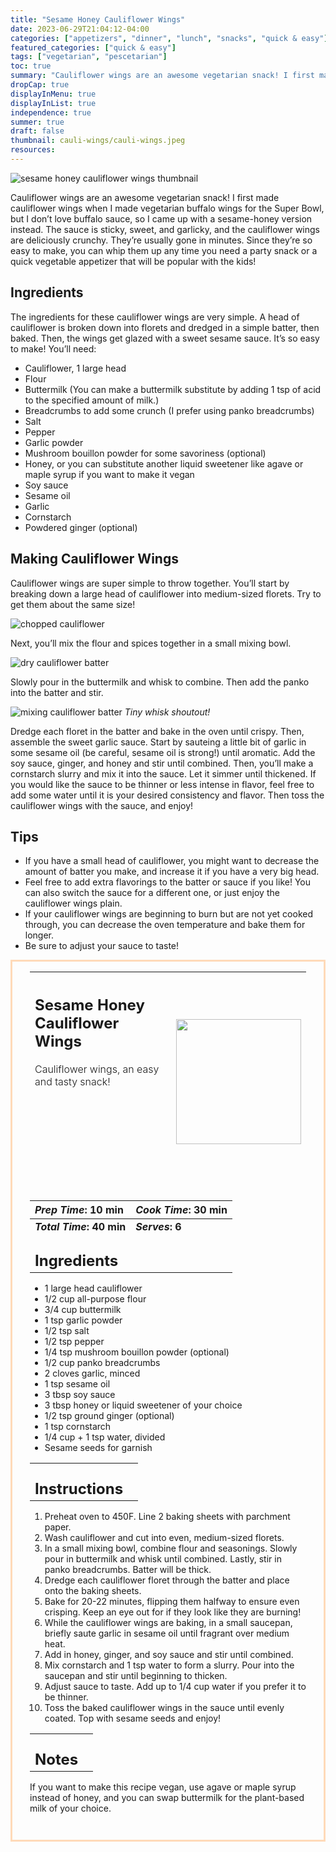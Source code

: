 ```yaml
---
title: "Sesame Honey Cauliflower Wings"
date: 2023-06-29T21:04:12-04:00
categories: ["appetizers", "dinner", "lunch", "snacks", "quick & easy"]
featured_categories: ["quick & easy"]
tags: ["vegetarian", "pescetarian"]
toc: true
summary: "Cauliflower wings are an awesome vegetarian snack! I first made cauliflower wings when I made vegetarian buffalo wings for the Super Bowl, but I don’t love buffalo sauce, so I came up with a sesame-honey version instead. The sauce is sticky, sweet, and garlicky, and the cauliflower wings are deliciously crunchy."
dropCap: true
displayInMenu: true
displayInList: true
independence: true
summer: true
draft: false
thumbnail: cauli-wings/cauli-wings.jpeg
resources:
---
```


![sesame honey cauliflower wings thumbnail](../../cauli-wings/cauli-wings.jpeg)

Cauliflower wings are an awesome vegetarian snack! I first made cauliflower wings when I made vegetarian buffalo wings for the Super Bowl, but I don’t love buffalo sauce, so I came up with a sesame-honey version instead. The sauce is sticky, sweet, and garlicky, and the cauliflower wings are deliciously crunchy. They’re usually gone in minutes. Since they’re so easy to make, you can whip them up any time you need a party snack or a quick vegetable appetizer that will be popular with the kids!

## Ingredients

The ingredients for these cauliflower wings are very simple. A head of cauliflower is broken down into florets and dredged in a simple batter, then baked. Then, the wings get glazed with a sweet sesame sauce. It’s so easy to make! You’ll need:

- Cauliflower, 1 large head
- Flour
- Buttermilk (You can make a buttermilk substitute by adding 1 tsp of acid to the specified amount of milk.)
- Breadcrumbs to add some crunch (I prefer using panko breadcrumbs)
- Salt
- Pepper
- Garlic powder
- Mushroom bouillon powder for some savoriness (optional)
- Honey, or you can substitute another liquid sweetener like agave or maple syrup if you want to make it vegan
- Soy sauce
- Sesame oil
- Garlic
- Cornstarch
- Powdered ginger (optional)

## Making Cauliflower Wings

Cauliflower wings are super simple to throw together. You’ll start by breaking down a large head of cauliflower into medium-sized florets. Try to get them about the same size!

![chopped cauliflower](../../cauli-wings/chopped-cauliflower.jpeg)

Next, you’ll mix the flour and spices together in a small mixing bowl.

![dry cauliflower batter](../../cauli-wings/dry-batter-cauli.jpeg)

Slowly pour in the buttermilk and whisk to combine. Then add the panko into the batter and stir.

![mixing cauliflower batter](../../cauli-wings/mixing-cauli-batter.jpeg)
_Tiny whisk shoutout!_

Dredge each floret in the batter and bake in the oven until crispy. Then, assemble the sweet garlic sauce. Start by sauteing a little bit of garlic in some sesame oil (be careful, sesame oil is strong!) until aromatic. Add the soy sauce, ginger, and honey and stir until combined. Then, you’ll make a cornstarch slurry and mix it into the sauce. Let it simmer until thickened. If you would like the sauce to be thinner or less intense in flavor, feel free to add some water until it is your desired consistency and flavor. Then toss the cauliflower wings with the sauce, and enjoy!


## Tips

- If you have a small head of cauliflower, you might want to decrease the amount of batter you make, and increase it if you have a very big head.
- Feel free to add extra flavorings to the batter or sauce if you like! You can also switch the sauce for a different one, or just enjoy the cauliflower wings plain.
- If your cauliflower wings are beginning to burn but are not yet cooked through, you can decrease the oven temperature and bake them for longer.
- Be sure to adjust your sauce to taste!

<div style = "border-style: solid; border-width: 3px; border-color: peachpuff; padding: 2em; padding-top:0em;"  id = "recipe"> 

| <div style = "margin-bottom:10em;"><h2>Sesame Honey Cauliflower Wings</h2><p style = "font-weight: 300;">Cauliflower wings, an easy and tasty snack!</p></div> | <img src="../../cauli-wings/cauli-wings.jpeg"  width="200em" height="200em"> |
| :--- | :----: |

| _Prep Time_: 10 min  | _Cook Time_: 30 min  |
| :--- | :--- |
| **_Total Time_: 40 min** | **_Serves_: 6**  |
| <div><h2 style = "margin-top:1em; margin-bottom:0;" >Ingredients</h2></div>|   |

- 1 large head cauliflower
- 1/2 cup all-purpose flour
- 3/4 cup buttermilk
- 1 tsp garlic powder
- 1/2 tsp salt
- 1/2 tsp pepper
- 1/4 tsp mushroom bouillon powder (optional)
- 1/2 cup panko breadcrumbs
- 2 cloves garlic, minced
- 1 tsp sesame oil
- 3 tbsp soy sauce
- 3 tbsp honey or liquid sweetener of your choice
- 1/2 tsp ground ginger (optional)
- 1 tsp cornstarch
- 1/4 cup + 1 tsp water, divided
- Sesame seeds for garnish

|   |    |
| :--- | :--- |
| <div><h2 style = "margin-top:1em; margin-bottom:0;" >Instructions</h2></div>|   |

1. Preheat oven to 450F. Line 2 baking sheets with parchment paper.
2. Wash cauliflower and cut into even, medium-sized florets.
3. In a small mixing bowl, combine flour and seasonings. Slowly pour in buttermilk and whisk until combined. Lastly, stir in panko breadcrumbs. Batter will be thick.
4. Dredge each cauliflower floret through the batter and place onto the baking sheets.
5. Bake for 20-22 minutes, flipping them halfway to ensure even crisping. Keep an eye out for if they look like they are burning!
6. While the cauliflower wings are baking, in a small saucepan, briefly saute garlic in sesame oil until fragrant over medium heat.
7. Add in honey, ginger, and soy sauce and stir until combined.
8. Mix cornstarch and 1 tsp water to form a slurry. Pour into the saucepan and stir until beginning to thicken.
9. Adjust sauce to taste. Add up to 1/4 cup water if you prefer it to be thinner.
10. Toss the baked cauliflower wings in the sauce until evenly coated. Top with sesame seeds and enjoy!

|   |    |
| :--- | :--- |
| <div><h2 style = "margin-top:1em; margin-bottom:0;" >Notes</h2></div>|   |

If you want to make this recipe vegan, use agave or maple syrup instead of honey, and you can swap buttermilk for the plant-based milk of your choice.

</div>
